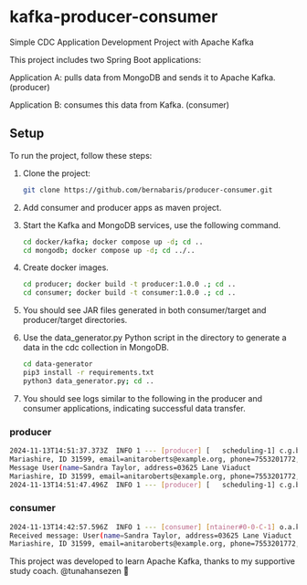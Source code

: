 # kafka-producer-consumer

Simple CDC Application Development Project with Apache Kafka

This project includes two Spring Boot applications:

Application A: pulls data from MongoDB and sends it to Apache Kafka. (producer)

Application B: consumes this data from Kafka. (consumer)

## Setup
To run the project, follow these steps:

1. Clone the project:
   ```sh
   git clone https://github.com/bernabaris/producer-consumer.git
   ```
2. Add consumer and producer apps as maven project.

3. Start the Kafka and MongoDB services, use the following command.
   ```sh
   cd docker/kafka; docker compose up -d; cd ..
   cd mongodb; docker compose up -d; cd ../..
   ```
4. Create docker images.
   ```sh
   cd producer; docker build -t producer:1.0.0 .; cd ..
   cd consumer; docker build -t consumer:1.0.0 .; cd ..
   ```
5. You should see JAR files generated in both consumer/target and producer/target directories.

6. Use the data_generator.py Python script in the directory to generate a data in the cdc collection in MongoDB.
   ```sh
   cd data-generator
   pip3 install -r requirements.txt
   python3 data_generator.py; cd ..
   ```
7. You should see logs similar to the following in the producer and consumer applications, indicating successful data transfer.
### producer
   ```sh
   2024-11-13T14:51:37.373Z  INFO 1 --- [producer] [   scheduling-1] c.g.b.producer.service.MongoService      : New user: User(name=Sandra Taylor, address=03625 Lane Viaduct
Mariashire, ID 31599, email=anitaroberts@example.org, phone=7553201772, company=Ware PLC, country=Rwanda)
Message User(name=Sandra Taylor, address=03625 Lane Viaduct
Mariashire, ID 31599, email=anitaroberts@example.org, phone=7553201772, company=Ware PLC, country=Rwanda) has been sucessfully sent to the topic: my-topic
2024-11-13T14:51:47.496Z  INFO 1 --- [producer] [   scheduling-1] c.g.b.producer.service.MongoService      : No new user.
   ```
### consumer
   ```sh
   2024-11-13T14:42:57.596Z  INFO 1 --- [consumer] [ntainer#0-0-C-1] o.a.k.c.c.internals.ConsumerCoordinator  : [Consumer clientId=consumer-1-1, groupId=1] Discovered group coordinator kafka:9092 (id: 2147482646 rack: null)
Received message: User(name=Sandra Taylor, address=03625 Lane Viaduct
Mariashire, ID 31599, email=anitaroberts@example.org, phone=7553201772, company=Ware PLC, country=Rwanda)
   ```
This project was developed to learn Apache Kafka, thanks to my supportive study coach. @tunahansezen 💫 